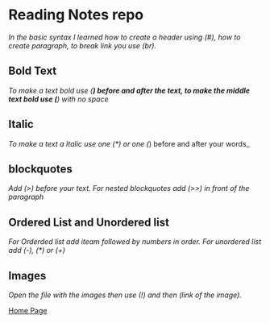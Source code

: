 # Reading Notes repo

_In the basic syntax I learned how to create a header using (#), how to create paragraph, to break link you use (br)._

## Bold Text 
  

_To make a text bold use (**) before and after the text, to make the middle text bold use (**) with no space_


## Italic
  

_To make a text a Italic use one (*) or one (_) before and after your words_
  
  
 ## blockquotes
    
  
  _Add (>) before your text. For nested blockquotes add (>>) in front of the paragraph_
    
  
 ## Ordered List and Unordered list
    
  
  _For Orderded list add iteam followed by numbers in order. For unordered list add (-), (*) or (+)_
  
 ## Images 
  
  _Open the file with the images then use (!) and then (link of the image)._
  
  [Home Page](https://mmahad865.github.io/reading-notes/)
  
   
